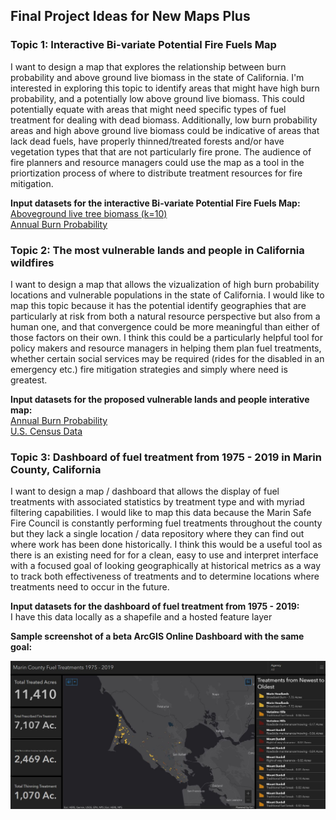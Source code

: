 ## Final Project Ideas for New Maps Plus
### **Topic 1: Interactive Bi-variate Potential Fire Fuels Map**  
I want to design a map that explores the relationship between burn probability and above ground live biomass in the state of California. I'm interested in exploring this topic to identify areas that might have high burn probability, and a potentially low above ground live biomass. This could potentially equate with areas that might need specific types of fuel treatment for dealing with dead biomass. Additionally, low burn probability areas and high above ground live biomass could be indicative of areas that lack dead fuels, have properly thinned/treated forests and/or have vegetation types that that are not particularly fire prone. The audience of fire planners and resource managers could use the map as a tool in the priortization process of where to distribute treatment resources for fire mitigation.  

**Input datasets for the interactive Bi-variate Potential Fire Fuels Map:**  
[Aboveground live tree biomass (k=10)](https://lemma.forestry.oregonstate.edu/projects/ca-biomass)  
[Annual Burn Probability](https://storymaps.arcgis.com/stories/32de73f1cfb040c79f80c189ccefe061)  

### **Topic 2: The most vulnerable lands and people in California wildfires**  
I want to design a map that allows the vizualization of high burn probability locations and vulnerable populations in the state of California. I would like to map this topic because it has the potential identify geographies that are particularly at risk from both a natural resource perspective but also from a human one, and that convergence could be more meaningful than either of those factors on their own. I think this could be a particularly helpful tool for policy makers and resource managers in helping them plan fuel treatments, whether certain social services may be required (rides for the disabled in an emergency etc.) fire mitigation strategies and simply where need is greatest.  

**Input datasets for the proposed vulnerable lands and people interative map:**  
[Annual Burn Probability](https://storymaps.arcgis.com/stories/32de73f1cfb040c79f80c189ccefe061)  
[U.S. Census Data](https://data.census.gov/)  

### **Topic 3: Dashboard of fuel treatment from 1975 - 2019 in Marin County, California**  
I want to design a map / dashboard that allows the display of fuel treatments with associated statistics by treatment type and with myriad filtering capabilities. I would like to map this data because the Marin Safe Fire Council is constantly performing fuel treatments throughout the county but they lack a single location / data repository where they can find out where work has been done historically. I think this would be a useful tool as there is an existing need for for a clean, easy to use and interpret interface with a focused goal of looking geographically at historical metrics as a way to track both effectiveness of treatments and to determine locations where treatments need to occur in the future.  

**Input datasets for the dashboard of fuel treatment from 1975 - 2019:**  
I have this data locally as a shapefile and a hosted feature layer

**Sample screenshot of a beta ArcGIS Online Dashboard with the same goal:**  

![Sample screenshot of a beta ArcGIS Online Dashboard with the same goal](image/dashboard.JPG)





